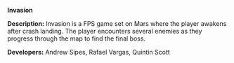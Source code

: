 **Invasion**

**Description:** Invasion is a FPS game set on Mars where the player awakens after crash landing. 
The player encounters several enemies as they progress through the map to find the final boss.

**Developers:** Andrew Sipes, Rafael Vargas, Quintin Scott
